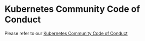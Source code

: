 # Kubernetes Community Code of Conduct

Please refer to our [Kubernetes Community Code of Conduct](https://git.k8s.io/community/code-of-conduct.md)